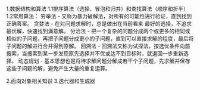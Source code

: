 1.数据结构和算法
1.1排序算法（选择、冒泡和归并）和查找算法（顺序和折半）
1.2常用算法：
    穷举法 - 又称为暴力破解法，对所有的可能性进行验证，直到找到正确答案。
    贪婪法 - 在对问题求解时，总是做出在当前看来
    最好的选择，不追求最优解，快速找到满意解。
    分治法 - 把一个复杂的问题分成两个或更多的相同或相似的子问题，再把子问题分成更小的子问题，直到可以直接求解的程度，最后将子问题的解进行合并得到原解。
    回溯法 - 回溯法又称为试探法，按选优条件向前搜索，当搜索到某一步发现原先选择并不优或达不到目标时，就退回一步重新选择。
    动态规划 - 基本思想也是将待求解问题分解成若干个子问题，先求解并保存这些子问题的解，避免产生大量的重复运算。
    
2.面向对象相关知识
3.迭代器和生成器
